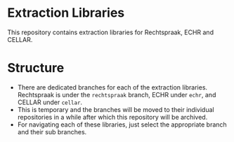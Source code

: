 # Extraction Libraries

This repository contains extraction libraries for Rechtspraak, ECHR and CELLAR.

# Structure

- There are dedicated branches for each of the extraction libraries. Rechtspraak is under the `rechtspraak` branch, ECHR under `echr`, and CELLAR under `cellar`.
- This is temporary and the branches will be moved to their individual repositories in a while after which this repository will be archived.
- For navigating each of these libraries, just select the appropriate branch and their sub branches.
